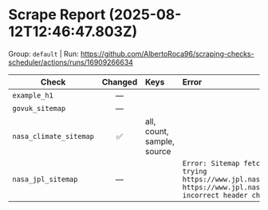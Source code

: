 # Scrape Report (2025-08-12T12:46:47.803Z)

Group: `default`  |  Run: https://github.com/AlbertoRoca96/scraping-checks-scheduler/actions/runs/16909266634

| Check | Changed | Keys | Error |
|---|:---:|:--|:--|
| `example_h1` | — |  |  |
| `govuk_sitemap` | — |  |  |
| `nasa_climate_sitemap` | ✅ | all, count, sample, source |  |
| `nasa_jpl_sitemap` | — |  | `Error: Sitemap fetch failed after trying https://www.jpl.nasa.gov/sitemap.xml, https://www.jpl.nasa.gov/sitemap.xml: incorrect header check` |
